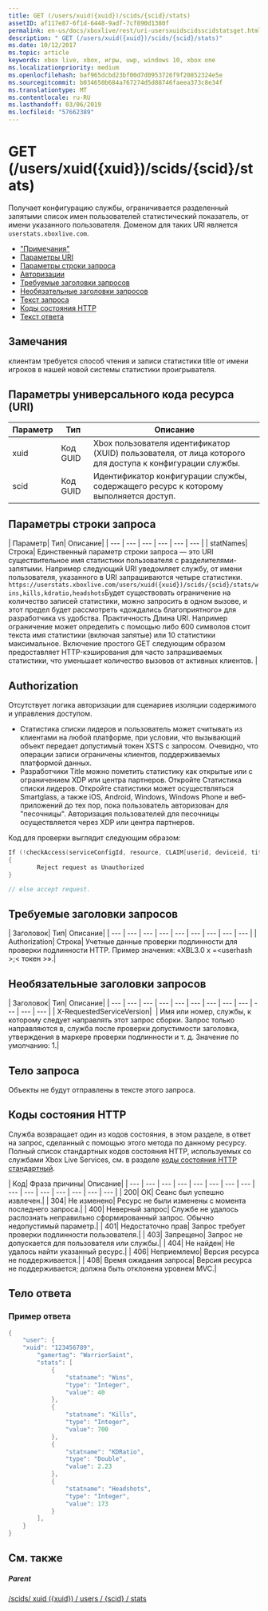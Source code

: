```yaml
---
title: GET (/users/xuid({xuid})/scids/{scid}/stats)
assetID: af117e87-6f1d-6448-9adf-7cf890d1380f
permalink: en-us/docs/xboxlive/rest/uri-usersxuidscidsscidstatsget.html
description: " GET (/users/xuid({xuid})/scids/{scid}/stats)"
ms.date: 10/12/2017
ms.topic: article
keywords: xbox live, xbox, игры, uwp, windows 10, xbox one
ms.localizationpriority: medium
ms.openlocfilehash: baf965dcbd23bf00d7d0953726f9f20852324e5e
ms.sourcegitcommit: b034650b684a767274d5d88746faeea373c8e34f
ms.translationtype: MT
ms.contentlocale: ru-RU
ms.lasthandoff: 03/06/2019
ms.locfileid: "57662389"
---
```

# <a name="get-usersxuidxuidscidsscidstats"></a>GET (/users/xuid({xuid})/scids/{scid}/stats)
Получает конфигурацию службы, ограничивается разделенный запятыми список имен пользователей статистический показатель, от имени указанного пользователя.
Доменом для таких URI является `userstats.xboxlive.com`.

  * ["Примечания"](#ID4EV)
  * [Параметры URI](#ID4EEB)
  * [Параметры строки запроса](#ID4EPB)
  * [Авторизации](#ID4EUC)
  * [Требуемые заголовки запросов](#ID4EPD)
  * [Необязательные заголовки запросов](#ID4EYE)
  * [Текст запроса](#ID4E3F)
  * [Коды состояния HTTP](#ID4EHG)
  * [Текст ответа](#ID4E5BAC)

<a id="ID4EV"></a>


## <a name="remarks"></a>Замечания

клиентам требуется способ чтения и записи статистики title от имени игроков в нашей новой системы статистики проигрывателя.

<a id="ID4EEB"></a>


## <a name="uri-parameters"></a>Параметры универсального кода ресурса (URI)

| Параметр| Тип| Описание|
| --- | --- | --- |
| xuid| Код GUID| Xbox пользователя идентификатор (XUID) пользователя, от лица которого для доступа к конфигурации службы.|
| scid| Код GUID| Идентификатор конфигурации службы, содержащего ресурс к которому выполняется доступ.|

<a id="ID4EPB"></a>

 
## <a name="query-string-parameters"></a>Параметры строки запроса

| Параметр| Тип| Описание|
| --- | --- | --- | --- | --- | --- |
| statNames| Строка| Единственный параметр строки запроса — это URI существительное имя статистики пользователя с разделителями-запятыми. Например следующий URI уведомляет службу, от имени пользователя, указанного в URI запрашиваются четыре статистики. `https://userstats.xboxlive.com/users/xuid({xuid})/scids/{scid}/stats/wins,kills,kdratio,headshots`Будет существовать ограничение на количество записей статистики, можно запросить в одном вызове, и этот предел будет рассмотреть «дождались благоприятного» для разработчика vs удобства. Практичность Длина URI. Например ограничение может определить с помощью либо 600 символов стоит текста имя статистики (включая запятые) или 10 статистики максимальное. Включение простого GET следующим образом предоставляет HTTP-кэширования для часто запрашиваемых статистики, что уменьшает количество вызовов от активных клиентов. |

<a id="ID4EUC"></a>


## <a name="authorization"></a>Authorization

Отсутствует логика авторизации для сценариев изоляции содержимого и управления доступом.

   * Статистика списки лидеров и пользователь может считывать из клиентами на любой платформе, при условии, что вызывающий объект передает допустимый токен XSTS с запросом. Очевидно, что операции записи ограничены клиентов, поддерживаемых платформой данных.
   * Разработчики Title можно пометить статистику как открытые или с ограничением XDP или центра партнеров. Откройте Статистика списки лидеров. Откройте статистики может осуществляться Smartglass, а также iOS, Android, Windows, Windows Phone и веб-приложений до тех пор, пока пользователь авторизован для "песочницы". Авторизация пользователей для песочницы осуществляется через XDP или центра партнеров.

Код для проверки выглядит следующим образом:


```cpp
If (!checkAccess(serviceConfigId, resource, CLAIM[userid, deviceid, titleid]))
{
        Reject request as Unauthorized
}

// else accept request.

```


<a id="ID4EPD"></a>


## <a name="required-request-headers"></a>Требуемые заголовки запросов

| Заголовок| Тип| Описание|
| --- | --- | --- | --- | --- | --- | --- | --- | --- |
| Authorization| Строка| Учетные данные проверки подлинности для проверки подлинности HTTP. Пример значения: «XBL3.0 x =&lt;userhash >;&lt; токен >».|

<a id="ID4EYE"></a>


## <a name="optional-request-headers"></a>Необязательные заголовки запросов

| Заголовок| Тип| Описание|
| --- | --- | --- | --- | --- | --- | --- | --- | --- | --- | --- | --- |
| X-RequestedServiceVersion|  | Имя или номер, службы, к которому следует направлять этот запрос сборки. Запрос только направляются в, служба после проверки допустимости заголовка, утверждения в маркере проверки подлинности и т. д. Значение по умолчанию: 1.|

<a id="ID4E3F"></a>


## <a name="request-body"></a>Тело запроса

Объекты не будут отправлены в тексте этого запроса.

<a id="ID4EHG"></a>


## <a name="http-status-codes"></a>Коды состояния HTTP

Служба возвращает один из кодов состояния, в этом разделе, в ответ на запрос, сделанный с помощью этого метода по данному ресурсу. Полный список стандартных кодов состояния HTTP, используемых со службами Xbox Live Services, см. в разделе [коды состояния HTTP стандартный](../../additional/httpstatuscodes.md).

| Код| Фраза причины| Описание|
| --- | --- | --- | --- | --- | --- | --- | --- | --- | --- | --- | --- | --- | --- | --- |
| 200| ОК| Сеанс был успешно извлечен.|
| 304| Не изменено| Ресурс не были изменены с момента последнего запроса.|
| 400| Неверный запрос| Службе не удалось распознать неправильно сформированный запрос. Обычно недопустимый параметр.|
| 401| Недостаточно прав| Запрос требует проверки подлинности пользователя.|
| 403| Запрещено| Запрос не допускается для пользователя или службы.|
| 404| Не найден| Не удалось найти указанный ресурс.|
| 406| Неприемлемо| Версия ресурса не поддерживается.|
| 408| Время ожидания запроса| Версия ресурса не поддерживается; должна быть отклонена уровнем MVC.|

<a id="ID4E5BAC"></a>


## <a name="response-body"></a>Тело ответа

<a id="ID4EECAC"></a>


### <a name="sample-response"></a>Пример ответа


```cpp
{
    "user": {
    "xuid": "123456789",
        "gamertag": "WarriorSaint",
        "stats": [
            {
                "statname": "Wins",
                "type": "Integer",
                "value": 40
            },
            {
                "statname": "Kills",
                "type": "Integer",
                "value": 700
            },
            {
                "statname": "KDRatio",
                "type": "Double",
                "value": 2.23
            },
            {
                "statname": "Headshots",
                "type": "Integer",
                "value": 173
            }
        ],
    }
}

```


<a id="ID4EOCAC"></a>


## <a name="see-also"></a>См. также

<a id="ID4EQCAC"></a>


##### <a name="parent"></a>Parent

[/scids/ xuid ({xuid}) / users / {scid} / stats](uri-usersxuidscidsscidstats.md)
